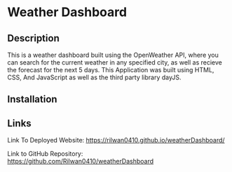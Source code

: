 # Weather Dashboard

## Description
This is a weather dashboard built using the OpenWeather API, where you can search for the current weather in any specified city, as well as recieve the forecast for the next 5 days. This Application was built using HTML, CSS, And JavaScript as well as the third party library dayJS.

## Installation


## Links
Link To Deployed Website:  https://rilwan0410.github.io/weatherDashboard/ 

Link to GitHub Repository: https://github.com/Rilwan0410/weatherDashboard